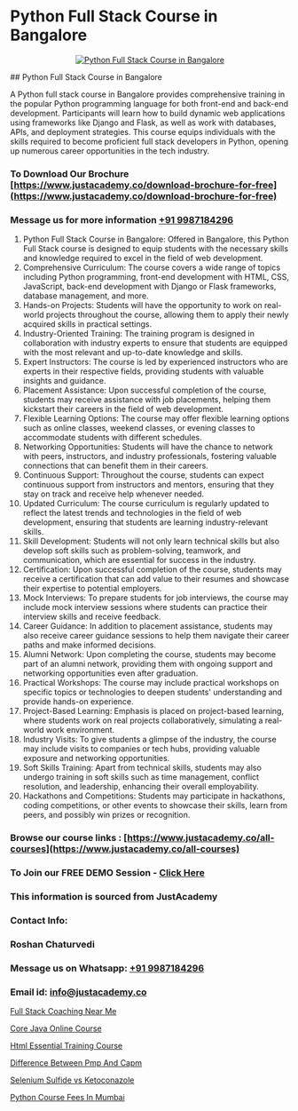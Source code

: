 # Python Full Stack Course in Bangalore

<p align="center">
  <a href="https://justacademy.co/course-detail/python-training">
    <img src="https://justacademy.co/storage2/course_image/1709713400_course_image.webp" alt="Python Full Stack Course in Bangalore">
  </a>
</p>
## Python Full Stack Course in Bangalore

A Python full stack course in Bangalore provides comprehensive training in the popular Python programming language for both front-end and back-end development. Participants will learn how to build dynamic web applications using frameworks like Django and Flask, as well as work with databases, APIs, and deployment strategies. This course equips individuals with the skills required to become proficient full stack developers in Python, opening up numerous career opportunities in the tech industry.
### To Download Our Brochure [https://www.justacademy.co/download-brochure-for-free](https://www.justacademy.co/download-brochure-for-free)
### Message us for more information [+91 9987184296](https://api.whatsapp.com/send?phone=919987184296)
1) Python Full Stack Course in Bangalore:
Offered in Bangalore, this Python Full Stack course is designed to equip students with the necessary skills and knowledge required to excel in the field of web development. 
2) Comprehensive Curriculum:
The course covers a wide range of topics including Python programming, front-end development with HTML, CSS, JavaScript, back-end development with Django or Flask frameworks, database management, and more.
3) Hands-on Projects:
Students will have the opportunity to work on real-world projects throughout the course, allowing them to apply their newly acquired skills in practical settings.
4) Industry-Oriented Training:
The training program is designed in collaboration with industry experts to ensure that students are equipped with the most relevant and up-to-date knowledge and skills.
5) Expert Instructors:
The course is led by experienced instructors who are experts in their respective fields, providing students with valuable insights and guidance.
6) Placement Assistance:
Upon successful completion of the course, students may receive assistance with job placements, helping them kickstart their careers in the field of web development.
7) Flexible Learning Options:
The course may offer flexible learning options such as online classes, weekend classes, or evening classes to accommodate students with different schedules.
8) Networking Opportunities:
Students will have the chance to network with peers, instructors, and industry professionals, fostering valuable connections that can benefit them in their careers.
9) Continuous Support:
Throughout the course, students can expect continuous support from instructors and mentors, ensuring that they stay on track and receive help whenever needed.
10) Updated Curriculum:
The course curriculum is regularly updated to reflect the latest trends and technologies in the field of web development, ensuring that students are learning industry-relevant skills.
11) Skill Development:
Students will not only learn technical skills but also develop soft skills such as problem-solving, teamwork, and communication, which are essential for success in the industry.
12) Certification:
Upon successful completion of the course, students may receive a certification that can add value to their resumes and showcase their expertise to potential employers.
13) Mock Interviews:
To prepare students for job interviews, the course may include mock interview sessions where students can practice their interview skills and receive feedback.
14) Career Guidance:
In addition to placement assistance, students may also receive career guidance sessions to help them navigate their career paths and make informed decisions.
15) Alumni Network:
Upon completing the course, students may become part of an alumni network, providing them with ongoing support and networking opportunities even after graduation.
16) Practical Workshops:
The course may include practical workshops on specific topics or technologies to deepen students' understanding and provide hands-on experience.
17) Project-Based Learning:
Emphasis is placed on project-based learning, where students work on real projects collaboratively, simulating a real-world work environment.
18) Industry Visits:
To give students a glimpse of the industry, the course may include visits to companies or tech hubs, providing valuable exposure and networking opportunities.
19) Soft Skills Training:
Apart from technical skills, students may also undergo training in soft skills such as time management, conflict resolution, and leadership, enhancing their overall employability.
20) Hackathons and Competitions:
Students may participate in hackathons, coding competitions, or other events to showcase their skills, learn from peers, and possibly win prizes or recognition.

### Browse our course links : [https://www.justacademy.co/all-courses](https://www.justacademy.co/all-courses) 
### To Join our FREE DEMO Session - [Click Here](https://www.justacademy.co/register-for-course-demo)


### This information is sourced from JustAcademy
### Contact Info:
### Roshan Chaturvedi
### Message us on Whatsapp: [+91 9987184296](https://api.whatsapp.com/send?phone=919987184296)
### Email id: [info@justacademy.co](mailto:info@justacademy.co)
                
[Full Stack Coaching Near Me](https://www.linkedin.com/pulse/full-stack-coaching-near-me-justacademy-bay-area-mcrbc/)

[Core Java Online Course](https://www.linkedin.com/pulse/core-java-online-course-justacademy-mumbai-aaj3c/)

[Html Essential Training Course](https://medium.com/@prempja40/html-essential-training-course-4fe9a9328113)

[Difference Between Pmp And Capm](https://medium.com/@ranemanish460/difference-between-pmp-and-capm-0c7b3b67498f)

[Selenium Sulfide vs Ketoconazole](https://justacademyin.github.io/justacademy/selenium-sulfide-vs-ketoconazole)

[Python Course Fees In Mumbai](https://justacademyin.github.io/justacademy/python-course-fees-in-mumbai)


